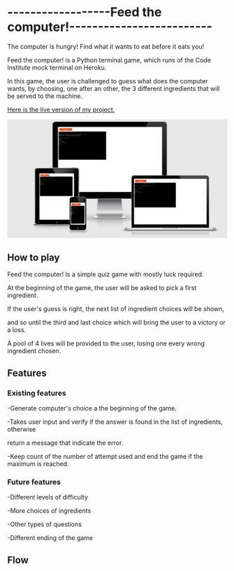 # ------------------Feed the computer!-------------------------


The computer is hungry! Find what it wants to eat before it eats you!

Feed the computer! is a Python terminal game, which runs of the Code Institute mock terminal on Heroku.

In this game, the user is challenged to guess what does the computer wants, by choosing, one after an other, the 3 different ingredients that will be served to the machine.



<a href="https://feed-the-computer.herokuapp.com/">Here is the live version of my project.</a>

<img src="assets/images/amiresponsive.png" alt="screenshot from ami.responsivedesign.is">


## How to play


Feed the computer! Is a simple quiz game with mostly luck required.

At the beginning of the game, the user will be asked to pick a first ingredient.

If the user's guess is right, the next list of ingredient choices will be shown,

and so until the third and last choice which will bring the user to a victory or a loss.

A pool of 4 lives will be provided to the user, losing one every wrong ingredient chosen.


## Features

### Existing features

-Generate computer's choice a the beginning of the game.

-Takes user input and verify if the answer is found in the list of ingredients, otherwise 

return a message that indicate the error.

-Keep count of the number of attempt used and end the game if the maximum is reached.

### Future features

-Different levels of difficulty

-More choices of ingredients

-Other types of questions

-Different ending of the game


## Flow










